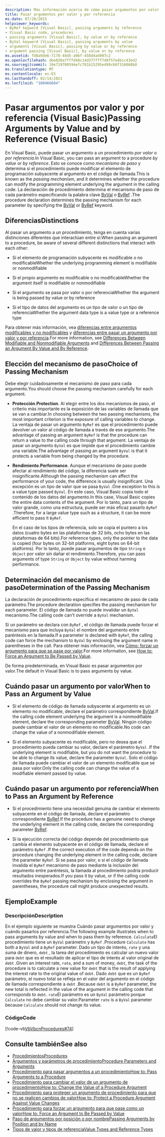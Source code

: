 ```yaml
---
description: Más información acerca de cómo pasar argumentos por valor y por referencia (Visual Basic)
title: Pasar argumentos por valor y por referencia
ms.date: 07/20/2015
helpviewer_keywords:
- ByRef keyword [Visual Basic], passing arguments by reference
- Visual Basic code, procedures
- passing arguments [Visual Basic], by value or by reference
- ByVal keyword [Visual Basic], passing arguments by value
- arguments [Visual Basic], passing by value or by reference
- argument passing [Visual Basic], by value or by reference
ms.assetid: fd8a9de6-7178-44d5-a9bf-458d4ad907c2
ms.openlocfilehash: dbe020a7fffd48c14d377fff740f57e4bcc43ed2
ms.sourcegitcommit: 10e719780594efc781b15295e499c66f316068b8
ms.translationtype: MT
ms.contentlocale: es-ES
ms.lasthandoff: 02/14/2021
ms.locfileid: "100466684"
---
```

# <a name="passing-arguments-by-value-and-by-reference-visual-basic"></a><span data-ttu-id="ddea6-103">Pasar argumentos por valor y por referencia (Visual Basic)</span><span class="sxs-lookup"><span data-stu-id="ddea6-103">Passing Arguments by Value and by Reference (Visual Basic)</span></span>

<span data-ttu-id="ddea6-104">En Visual Basic, puede pasar un argumento a un procedimiento *por valor* o *por referencia*.</span><span class="sxs-lookup"><span data-stu-id="ddea6-104">In Visual Basic, you can pass an argument to a procedure *by value* or *by reference*.</span></span> <span data-ttu-id="ddea6-105">Esto se conoce como *mecanismo de paso* y determina si el procedimiento puede modificar el elemento de programación subyacente al argumento en el código de llamada.</span><span class="sxs-lookup"><span data-stu-id="ddea6-105">This is known as the *passing mechanism*, and it determines whether the procedure can modify the programming element underlying the argument in the calling code.</span></span> <span data-ttu-id="ddea6-106">La declaración de procedimiento determina el mecanismo de paso de cada parámetro especificando la palabra clave [ByVal](../../../language-reference/modifiers/byval.md) o [ByRef](../../../language-reference/modifiers/byref.md) .</span><span class="sxs-lookup"><span data-stu-id="ddea6-106">The procedure declaration determines the passing mechanism for each parameter by specifying the [ByVal](../../../language-reference/modifiers/byval.md) or [ByRef](../../../language-reference/modifiers/byref.md) keyword.</span></span>  
  
## <a name="distinctions"></a><span data-ttu-id="ddea6-107">Diferencias</span><span class="sxs-lookup"><span data-stu-id="ddea6-107">Distinctions</span></span>  

 <span data-ttu-id="ddea6-108">Al pasar un argumento a un procedimiento, tenga en cuenta varias distinciones diferentes que interactúan entre sí:</span><span class="sxs-lookup"><span data-stu-id="ddea6-108">When passing an argument to a procedure, be aware of several different distinctions that interact with each other:</span></span>  
  
- <span data-ttu-id="ddea6-109">Si el elemento de programación subyacente es modificable o no modificable</span><span class="sxs-lookup"><span data-stu-id="ddea6-109">Whether the underlying programming element is modifiable or nonmodifiable</span></span>  
  
- <span data-ttu-id="ddea6-110">Si el propio argumento es modificable o no modificable</span><span class="sxs-lookup"><span data-stu-id="ddea6-110">Whether the argument itself is modifiable or nonmodifiable</span></span>  
  
- <span data-ttu-id="ddea6-111">Si el argumento se pasa por valor o por referencia</span><span class="sxs-lookup"><span data-stu-id="ddea6-111">Whether the argument is being passed by value or by reference</span></span>  
  
- <span data-ttu-id="ddea6-112">Si el tipo de datos del argumento es un tipo de valor o un tipo de referencia</span><span class="sxs-lookup"><span data-stu-id="ddea6-112">Whether the argument data type is a value type or a reference type</span></span>  
  
 <span data-ttu-id="ddea6-113">Para obtener más información, vea [diferencias entre argumentos modificables y no modificables](./differences-between-modifiable-and-nonmodifiable-arguments.md) y [diferencias entre pasar un argumento por valor y por referencia](./differences-between-passing-an-argument-by-value-and-by-reference.md).</span><span class="sxs-lookup"><span data-stu-id="ddea6-113">For more information, see [Differences Between Modifiable and Nonmodifiable Arguments](./differences-between-modifiable-and-nonmodifiable-arguments.md) and [Differences Between Passing an Argument By Value and By Reference](./differences-between-passing-an-argument-by-value-and-by-reference.md).</span></span>  
  
## <a name="choice-of-passing-mechanism"></a><span data-ttu-id="ddea6-114">Elección del mecanismo de paso</span><span class="sxs-lookup"><span data-stu-id="ddea6-114">Choice of Passing Mechanism</span></span>  

 <span data-ttu-id="ddea6-115">Debe elegir cuidadosamente el mecanismo de paso para cada argumento.</span><span class="sxs-lookup"><span data-stu-id="ddea6-115">You should choose the passing mechanism carefully for each argument.</span></span>  
  
- <span data-ttu-id="ddea6-116">**Protección**.</span><span class="sxs-lookup"><span data-stu-id="ddea6-116">**Protection**.</span></span> <span data-ttu-id="ddea6-117">Al elegir entre los dos mecanismos de paso, el criterio más importante es la exposición de las variables de llamada que se van a cambiar.</span><span class="sxs-lookup"><span data-stu-id="ddea6-117">In choosing between the two passing mechanisms, the most important criterion is the exposure of calling variables to change.</span></span> <span data-ttu-id="ddea6-118">La ventaja de pasar un argumento `ByRef` es que el procedimiento puede devolver un valor al código de llamada a través de ese argumento.</span><span class="sxs-lookup"><span data-stu-id="ddea6-118">The advantage of passing an argument `ByRef` is that the procedure can return a value to the calling code through that argument.</span></span> <span data-ttu-id="ddea6-119">La ventaja de pasar un argumento `ByVal` es que impide que el procedimiento cambie una variable.</span><span class="sxs-lookup"><span data-stu-id="ddea6-119">The advantage of passing an argument `ByVal` is that it protects a variable from being changed by the procedure.</span></span>  
  
- <span data-ttu-id="ddea6-120">**Rendimiento**.</span><span class="sxs-lookup"><span data-stu-id="ddea6-120">**Performance**.</span></span> <span data-ttu-id="ddea6-121">Aunque el mecanismo de paso puede afectar al rendimiento del código, la diferencia suele ser insignificante.</span><span class="sxs-lookup"><span data-stu-id="ddea6-121">Although the passing mechanism can affect the performance of your code, the difference is usually insignificant.</span></span> <span data-ttu-id="ddea6-122">Una excepción es un tipo de valor que se pasa `ByVal` .</span><span class="sxs-lookup"><span data-stu-id="ddea6-122">One exception to this is a value type passed `ByVal`.</span></span> <span data-ttu-id="ddea6-123">En este caso, Visual Basic copia todo el contenido de los datos del argumento.</span><span class="sxs-lookup"><span data-stu-id="ddea6-123">In this case, Visual Basic copies the entire data contents of the argument.</span></span> <span data-ttu-id="ddea6-124">Por lo tanto, para un tipo de valor grande, como una estructura, puede ser más eficaz pasarlo `ByRef` .</span><span class="sxs-lookup"><span data-stu-id="ddea6-124">Therefore, for a large value type such as a structure, it can be more efficient to pass it `ByRef`.</span></span>  
  
     <span data-ttu-id="ddea6-125">En el caso de los tipos de referencia, solo se copia el puntero a los datos (cuatro bytes en las plataformas de 32 bits, ocho bytes en las plataformas de 64 bits).</span><span class="sxs-lookup"><span data-stu-id="ddea6-125">For reference types, only the pointer to the data is copied (four bytes on 32-bit platforms, eight bytes on 64-bit platforms).</span></span> <span data-ttu-id="ddea6-126">Por lo tanto, puede pasar argumentos de tipo `String` o `Object` por valor sin dañar el rendimiento.</span><span class="sxs-lookup"><span data-stu-id="ddea6-126">Therefore, you can pass arguments of type `String` or `Object` by value without harming performance.</span></span>  
  
## <a name="determination-of-the-passing-mechanism"></a><span data-ttu-id="ddea6-127">Determinación del mecanismo de paso</span><span class="sxs-lookup"><span data-stu-id="ddea6-127">Determination of the Passing Mechanism</span></span>  

 <span data-ttu-id="ddea6-128">La declaración de procedimiento especifica el mecanismo de paso de cada parámetro.</span><span class="sxs-lookup"><span data-stu-id="ddea6-128">The procedure declaration specifies the passing mechanism for each parameter.</span></span> <span data-ttu-id="ddea6-129">El código de llamada no puede invalidar un `ByVal` mecanismo.</span><span class="sxs-lookup"><span data-stu-id="ddea6-129">The calling code can't override a `ByVal` mechanism.</span></span>  
  
 <span data-ttu-id="ddea6-130">Si un parámetro se declara con `ByRef` , el código de llamada puede forzar el mecanismo para que incluya `ByVal` el nombre del argumento entre paréntesis en la llamada.</span><span class="sxs-lookup"><span data-stu-id="ddea6-130">If a parameter is declared with `ByRef`, the calling code can force the mechanism to `ByVal` by enclosing the argument name in parentheses in the call.</span></span> <span data-ttu-id="ddea6-131">Para obtener más información, vea [Cómo: forzar un argumento para que se pase por valor](./how-to-force-an-argument-to-be-passed-by-value.md).</span><span class="sxs-lookup"><span data-stu-id="ddea6-131">For more information, see [How to: Force an Argument to Be Passed by Value](./how-to-force-an-argument-to-be-passed-by-value.md).</span></span>  
  
 <span data-ttu-id="ddea6-132">De forma predeterminada, en Visual Basic es pasar argumentos por valor.</span><span class="sxs-lookup"><span data-stu-id="ddea6-132">The default in Visual Basic is to pass arguments by value.</span></span>  
  
## <a name="when-to-pass-an-argument-by-value"></a><span data-ttu-id="ddea6-133">Cuándo pasar un argumento por valor</span><span class="sxs-lookup"><span data-stu-id="ddea6-133">When to Pass an Argument by Value</span></span>  
  
- <span data-ttu-id="ddea6-134">Si el elemento de código de llamada subyacente al argumento es un elemento no modificable, declare el parámetro correspondiente [ByVal](../../../language-reference/modifiers/byval.md).</span><span class="sxs-lookup"><span data-stu-id="ddea6-134">If the calling code element underlying the argument is a nonmodifiable element, declare the corresponding parameter [ByVal](../../../language-reference/modifiers/byval.md).</span></span> <span data-ttu-id="ddea6-135">Ningún código puede cambiar el valor de un elemento no modificable.</span><span class="sxs-lookup"><span data-stu-id="ddea6-135">No code can change the value of a nonmodifiable element.</span></span>  
  
- <span data-ttu-id="ddea6-136">Si el elemento subyacente es modificable, pero no desea que el procedimiento pueda cambiar su valor, declare el parámetro `ByVal` .</span><span class="sxs-lookup"><span data-stu-id="ddea6-136">If the underlying element is modifiable, but you do not want the procedure to be able to change its value, declare the parameter `ByVal`.</span></span> <span data-ttu-id="ddea6-137">Solo el código de llamada puede cambiar el valor de un elemento modificable que se pasa por valor.</span><span class="sxs-lookup"><span data-stu-id="ddea6-137">Only the calling code can change the value of a modifiable element passed by value.</span></span>  
  
## <a name="when-to-pass-an-argument-by-reference"></a><span data-ttu-id="ddea6-138">Cuándo pasar un argumento por referencia</span><span class="sxs-lookup"><span data-stu-id="ddea6-138">When to Pass an Argument by Reference</span></span>  
  
- <span data-ttu-id="ddea6-139">Si el procedimiento tiene una necesidad genuina de cambiar el elemento subyacente en el código de llamada, declare el parámetro correspondiente [ByRef](../../../language-reference/modifiers/byref.md).</span><span class="sxs-lookup"><span data-stu-id="ddea6-139">If the procedure has a genuine need to change the underlying element in the calling code, declare the corresponding parameter [ByRef](../../../language-reference/modifiers/byref.md).</span></span>  
  
- <span data-ttu-id="ddea6-140">Si la ejecución correcta del código depende del procedimiento que cambia el elemento subyacente en el código de llamada, declare el parámetro `ByRef` .</span><span class="sxs-lookup"><span data-stu-id="ddea6-140">If the correct execution of the code depends on the procedure changing the underlying element in the calling code, declare the parameter `ByRef`.</span></span> <span data-ttu-id="ddea6-141">Si se pasa por valor, o si el código de llamada invalida el `ByRef` mecanismo de paso mediante la inclusión del argumento entre paréntesis, la llamada al procedimiento podría producir resultados inesperados.</span><span class="sxs-lookup"><span data-stu-id="ddea6-141">If you pass it by value, or if the calling code overrides the `ByRef` passing mechanism by enclosing the argument in parentheses, the procedure call might produce unexpected results.</span></span>  
  
## <a name="example"></a><span data-ttu-id="ddea6-142">Ejemplo</span><span class="sxs-lookup"><span data-stu-id="ddea6-142">Example</span></span>  
  
### <a name="description"></a><span data-ttu-id="ddea6-143">Descripción</span><span class="sxs-lookup"><span data-stu-id="ddea6-143">Description</span></span>  

 <span data-ttu-id="ddea6-144">En el ejemplo siguiente se muestra Cuándo pasar argumentos por valor y cuándo pasarlos por referencia.</span><span class="sxs-lookup"><span data-stu-id="ddea6-144">The following example illustrates when to pass arguments by value and when to pass them by reference.</span></span> <span data-ttu-id="ddea6-145">`Calculate`El procedimiento tiene un `ByVal` parámetro y `ByRef` .</span><span class="sxs-lookup"><span data-stu-id="ddea6-145">Procedure `Calculate` has both a `ByVal` and a `ByRef` parameter.</span></span> <span data-ttu-id="ddea6-146">Dado un tipo de interés, `rate` y una suma de dinero, `debt` , la tarea del procedimiento es calcular un nuevo valor para `debt` que es el resultado de aplicar el tipo de interés al valor original de `debt` .</span><span class="sxs-lookup"><span data-stu-id="ddea6-146">Given an interest rate, `rate`, and a sum of money, `debt`, the task of the procedure is to calculate a new value for `debt` that is the result of applying the interest rate to the original value of `debt`.</span></span> <span data-ttu-id="ddea6-147">Dado `debt` que es un `ByRef` parámetro, el nuevo total se refleja en el valor del argumento en el código de llamada correspondiente a `debt` .</span><span class="sxs-lookup"><span data-stu-id="ddea6-147">Because `debt` is a `ByRef` parameter, the new total is reflected in the value of the argument in the calling code that corresponds to `debt`.</span></span> <span data-ttu-id="ddea6-148">`rate`El parámetro es un `ByVal` parámetro porque `Calculate` no debe cambiar su valor.</span><span class="sxs-lookup"><span data-stu-id="ddea6-148">Parameter `rate` is a `ByVal` parameter because `Calculate` should not change its value.</span></span>  
  
### <a name="code"></a><span data-ttu-id="ddea6-149">Código</span><span class="sxs-lookup"><span data-stu-id="ddea6-149">Code</span></span>  

 [!code-vb[VbVbcnProcedures#74](~/samples/snippets/visualbasic/VS_Snippets_VBCSharp/VbVbcnProcedures/VB/Class2.vb#74)]  
  
## <a name="see-also"></a><span data-ttu-id="ddea6-150">Consulte también</span><span class="sxs-lookup"><span data-stu-id="ddea6-150">See also</span></span>

- [<span data-ttu-id="ddea6-151">Procedimientos</span><span class="sxs-lookup"><span data-stu-id="ddea6-151">Procedures</span></span>](./index.md)
- [<span data-ttu-id="ddea6-152">Argumentos y parámetros de procedimiento</span><span class="sxs-lookup"><span data-stu-id="ddea6-152">Procedure Parameters and Arguments</span></span>](./procedure-parameters-and-arguments.md)
- [<span data-ttu-id="ddea6-153">Procedimiento para pasar argumentos a un procedimiento</span><span class="sxs-lookup"><span data-stu-id="ddea6-153">How to: Pass Arguments to a Procedure</span></span>](./how-to-pass-arguments-to-a-procedure.md)
- [<span data-ttu-id="ddea6-154">Procedimiento para cambiar el valor de un argumento de procedimiento</span><span class="sxs-lookup"><span data-stu-id="ddea6-154">How to: Change the Value of a Procedure Argument</span></span>](./how-to-change-the-value-of-a-procedure-argument.md)
- [<span data-ttu-id="ddea6-155">Procedimiento para proteger un argumento de procedimiento para que no se realicen cambios de valor</span><span class="sxs-lookup"><span data-stu-id="ddea6-155">How to: Protect a Procedure Argument Against Value Changes</span></span>](./how-to-protect-a-procedure-argument-against-value-changes.md)
- [<span data-ttu-id="ddea6-156">Procedimiento para forzar un argumento para que pase como un valor</span><span class="sxs-lookup"><span data-stu-id="ddea6-156">How to: Force an Argument to Be Passed by Value</span></span>](./how-to-force-an-argument-to-be-passed-by-value.md)
- [<span data-ttu-id="ddea6-157">Paso de argumentos por posición o por nombre</span><span class="sxs-lookup"><span data-stu-id="ddea6-157">Passing Arguments by Position and by Name</span></span>](./passing-arguments-by-position-and-by-name.md)
- [<span data-ttu-id="ddea6-158">Tipos de valor y tipos de referencia</span><span class="sxs-lookup"><span data-stu-id="ddea6-158">Value Types and Reference Types</span></span>](../data-types/value-types-and-reference-types.md)
